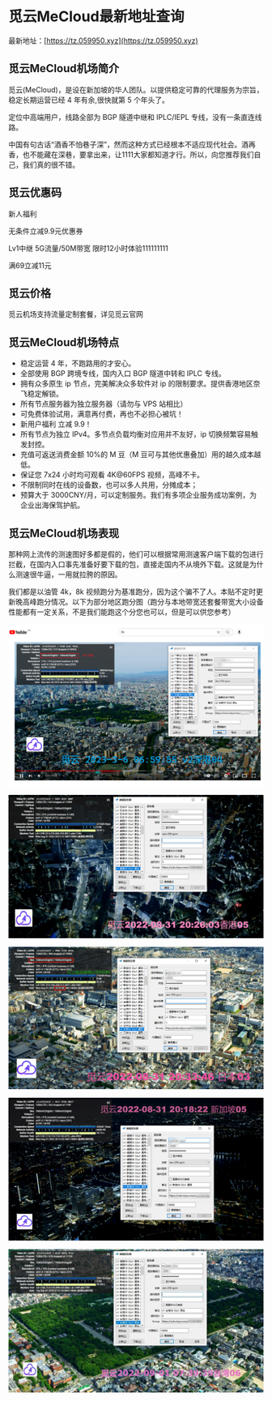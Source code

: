 # 觅云MeCloud最新地址查询

最新地址：[https://tz.059950.xyz](https://tz.059950.xyz)

## 觅云MeCloud机场简介

觅云(MeCloud)，是设在新加坡的华人团队。以提供稳定可靠的代理服务为宗旨，稳定长期运营已经 4 年有余,很快就第 5 个年头了。

定位中高端用户，线路全部为 BGP 隧道中继和 IPLC/IEPL 专线，没有一条直连线路。

中国有句古话“酒香不怕巷子深”，然而这种方式已经根本不适应现代社会。酒再香，也不能藏在深巷，要拿出来，让1111大家都知道才行。所以，向您推荐我们自己，我们真的很不错。

## 觅云优惠码

新人福利

无条件立减9.9元优惠券

Lv1中继 5G流量/50M带宽 限时12小时体验111111111

满69立减11元

## 觅云价格

觅云机场支持流量定制套餐，详见觅云官网

## 觅云MeCloud机场特点

* 稳定运营 4 年，不跑路用的才安心。
* 全部使用 BGP 跨境专线，国内入口 BGP 隧道中转和 IPLC 专线。
* 拥有众多原生 ip 节点，完美解决众多软件对 ip 的限制要求。提供香港地区奈飞稳定解锁。
* 所有节点服务器为独立服务器（请勿与 VPS 站相比）
* 可免费体验试用，满意再付费，再也不必担心被坑！
* 新用户福利 立减 9.9！
* 所有节点为独立 IPv4。多节点负载均衡对应用并不友好，ip 切换频繁容易触发封控。
* 充值可返送消费金额 10%的 M 豆（M 豆可与其他优惠叠加）用的越久成本越低。
* 保证您 7x24 小时均可观看 4K@60FPS 视频，高峰不卡。
* 不限制同时在线的设备数，也可以多人共用，分摊成本；
* 预算大于 3000CNY/月，可以定制服务。我们有多项企业服务成功案例，为企业出海保驾护航。

## 觅云MeCloud机场表现

那种网上流传的测速图好多都是假的，他们可以根据常用测速客户端下载的包进行拦截，在国内入口事先准备好要下载的包，直接走国内不从境外下载。这就是为什么测速很牛逼，一用就拉胯的原因。

我们都是以油管 4k，8k 视频跑分为基准跑分，因为这个骗不了人。本贴不定时更新晚高峰跑分情况。以下为部分地区跑分图（跑分与本地带宽还套餐带宽大小设备性能都有一定关系，不是我们能跑这个分您也可以，但是可以供您参考）

![image](https://raw.githubusercontent.com/winston779/miyun/main/imgs/mecloud-1.png)

![image](https://raw.githubusercontent.com/winston779/miyun/main/imgs/mecloud-2.png)

![image](https://raw.githubusercontent.com/winston779/miyun/main/imgs/mecloud-3.png)

![image](https://raw.githubusercontent.com/winston779/miyun/main/imgs/mecloud-4.png)

![image](https://raw.githubusercontent.com/winston779/miyun/main/imgs/mecloud-5.jpg)

